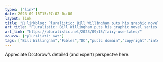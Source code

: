 ```yaml
---
types: ["link"]
date: 2023-09-15T15:07:02-04:00
layout: link
title: "🔗 linkblog: Pluralistic: Bill Willingham puts his graphic novel series “Fables” into the public domain (15 Sept 2023) – Pluralistic: Daily links from Cory Doctorow'"
art_title: "Pluralistic: Bill Willingham puts his graphic novel series “Fables” into the public domain (15 Sept 2023) – Pluralistic: Daily links from Cory Doctorow"
art_link: "https://pluralistic.net/2023/09/15/fairy-use-tales/"
source: ["pluralistic.net"]
tags: ["Bill Willingham","Fables","DC","publc domain","copyright","intellectual property","Cory Doctorow"]
---
```

Appreciate Doctorow's detailed (and expert) perspectve here.  
 
